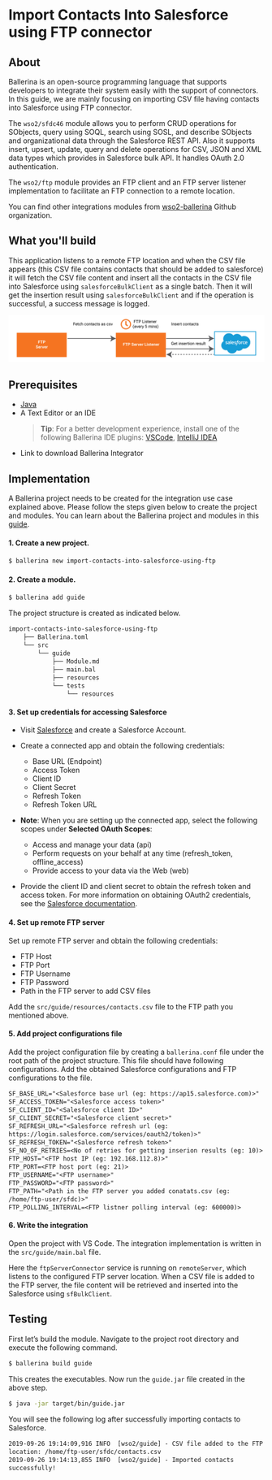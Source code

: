 # Import Contacts Into Salesforce using FTP connector

## About

Ballerina is an open-source programming language that supports developers to integrate their system easily with the support of connectors. In this guide, we are mainly focusing on importing CSV file having contacts into Salesforce
using FTP connector. 

The `wso2/sfdc46` module allows you to perform CRUD operations for SObjects, query using SOQL, search using SOSL, and 
describe SObjects and organizational data through the Salesforce REST API. Also it supports insert, upsert, update, 
query and delete operations for CSV, JSON and XML data types which provides in Salesforce bulk API. It handles OAuth 
2.0 authentication.

The `wso2/ftp` module provides an FTP client and an FTP server listener implementation to facilitate an FTP connection 
to a remote location.

You can find other integrations modules from [wso2-ballerina](https://github.com/wso2-ballerina) Github organization.

## What you'll build

This application listens to a remote FTP location and when the CSV file appears (this CSV file contains contacts that 
should be added to salesforce) it will fetch the CSV file content and insert all the contacts in the CSV file into 
Salesforce using `salesforceBulkClient` as a single batch. Then it will get the insertion result using 
`salesforceBulkClient` and if the operation is successful, a success message is logged.

![import contacts to sfdc using ftp](../../../../../assets/img/import-contacts-into-salesforce-using-ftp.jpg)

## Prerequisites

- [Java](https://www.oracle.com/technetwork/java/index.html)
- A Text Editor or an IDE
  > **Tip**: For a better development experience, install one of the following Ballerina IDE plugins: 
[VSCode](https://marketplace.visualstudio.com/items?itemName=ballerina.ballerina), 
[IntelliJ IDEA](https://plugins.jetbrains.com/plugin/9520-ballerina)
- Link to download Ballerina Integrator

## Implementation

A Ballerina project needs to be created for the integration use case explained above. Please follow the steps given 
below to create the project and modules. You can learn about the Ballerina project and modules in this 
[guide](https://ei.docs.wso2.com/en/latest/ballerina-integrator/develop/using-modules/#creating-a-project).

#### 1. Create a new project.

```bash
$ ballerina new import-contacts-into-salesforce-using-ftp
```

#### 2. Create a module.

```bash
$ ballerina add guide
```

The project structure is created as indicated below.

```
import-contacts-into-salesforce-using-ftp
    ├── Ballerina.toml
    └── src
        └── guide
            ├── Module.md
            ├── main.bal
            ├── resources
            └── tests
                └── resources
```

#### 3. Set up credentials for accessing Salesforce
   
- Visit [Salesforce](https://www.salesforce.com) and create a Salesforce Account.

- Create a connected app and obtain the following credentials: 
    - Base URL (Endpoint)
    - Access Token
    - Client ID
    - Client Secret
    - Refresh Token
    - Refresh Token URL

- **Note**: When you are setting up the connected app, select the following scopes under **Selected OAuth Scopes**:
    - Access and manage your data (api)
    - Perform requests on your behalf at any time (refresh_token, offline_access)
    - Provide access to your data via the Web (web)

- Provide the client ID and client secret to obtain the refresh token and access token. For more information on 
obtaining OAuth2 credentials, see the 
[Salesforce documentation](https://help.salesforce.com/articleView?id=remoteaccess_authenticate_overview.htm).

#### 4. Set up remote FTP server

Set up remote FTP server and obtain the following credentials:

- FTP Host
- FTP Port
- FTP Username
- FTP Password
- Path in the FTP server to add CSV files

Add the `src/guide/resources/contacts.csv` file to the FTP path you mentioned above.

#### 5. Add project configurations file

Add the project configuration file by creating a `ballerina.conf` file under the root path of the project structure. 
This file should have following configurations. Add the obtained Salesforce configurations and FTP configurations
to the file.

```
SF_BASE_URL="<Salesforce base url (eg: https://ap15.salesforce.com)>"
SF_ACCESS_TOKEN="<Salesforce access token>"
SF_CLIENT_ID="<Salesforce client ID>"
SF_CLIENT_SECRET="<Salesforce client secret>"
SF_REFRESH_URL="<Salesforce refresh url (eg: https://login.salesforce.com/services/oauth2/token)>"
SF_REFRESH_TOKEN="<Salesforce refresh token>"
SF_NO_OF_RETRIES=<No of retries for getting inserion results (eg: 10)>
FTP_HOST="<FTP host IP (eg: 192.168.112.8)>"
FTP_PORT=<FTP host port (eg: 21)>
FTP_USERNAME="<FTP username>"
FTP_PASSWORD="<FTP password>"
FTP_PATH="<Path in the FTP server you added conatats.csv (eg: /home/ftp-user/sfdc)>"
FTP_POLLING_INTERVAL=<FTP listner polling interval (eg: 600000)>
```

#### 6. Write the integration

Open the project with VS Code. The integration implementation is written in the `src/guide/main.bal` file.

<!-- INCLUDE_CODE: src/guide/main.bal -->

Here the `ftpServerConnector` service is running on `remoteServer`, which listens to the configured FTP server 
location. When a CSV file is added to the FTP server, the file content will be retrieved and inserted into the 
Salesforce using `sfBulkClient`.

## Testing

First let’s build the module. Navigate to the project root directory and execute the following command.

```bash
$ ballerina build guide
```

This creates the executables. Now run the `guide.jar` file created in the above step.

```bash
$ java -jar target/bin/guide.jar
```

You will see the following log after successfully importing contacts to Salesforce.

```
2019-09-26 19:14:09,916 INFO  [wso2/guide] - CSV file added to the FTP location: /home/ftp-user/sfdc/contacts.csv 
2019-09-26 19:14:13,855 INFO  [wso2/guide] - Imported contacts successfully!
```
